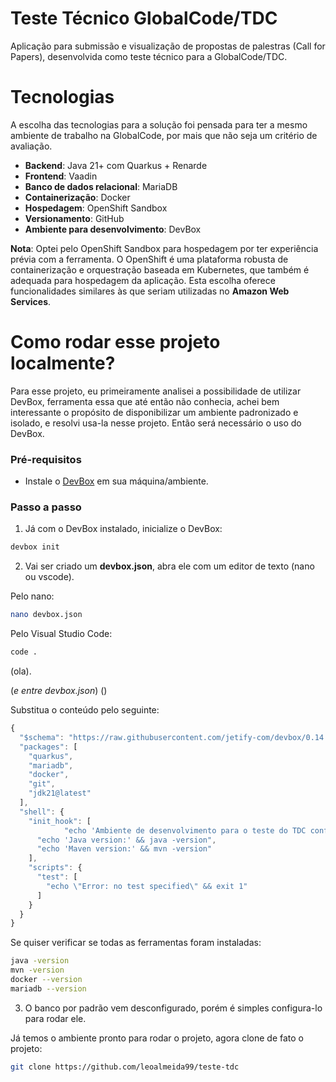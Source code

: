 # Teste Técnico GlobalCode/TDC
Aplicação para submissão e visualização de propostas de palestras (Call for Papers), desenvolvida como teste técnico para a GlobalCode/TDC.

# Tecnologias

A escolha das tecnologias para a solução foi pensada para ter a mesmo ambiente de trabalho na GlobalCode, por mais que não seja um critério de avaliação.

- **Backend**: Java 21+ com Quarkus + Renarde
- **Frontend**: Vaadin
- **Banco de dados relacional**: MariaDB
- **Containerização**: Docker
- **Hospedagem**: OpenShift Sandbox
- **Versionamento**: GitHub
- **Ambiente para desenvolvimento**: DevBox

**Nota**: Optei pelo OpenShift Sandbox para hospedagem por ter experiência prévia com a ferramenta. O OpenShift é uma plataforma robusta de containerização e orquestração baseada em Kubernetes, que também é adequada para hospedagem da aplicação. Esta escolha oferece funcionalidades similares às que seriam utilizadas no **Amazon Web Services**.

# Como rodar esse projeto localmente?
Para esse projeto, eu primeiramente analisei a possibilidade de utilizar DevBox, ferramenta essa que até então não conhecia, achei bem interessante o propósito de disponibilizar um ambiente padronizado e isolado, e resolvi usa-la nesse projeto. Então será necessário o uso do DevBox.

### Pré-requisitos
- Instale o [DevBox](https://www.jetify.com/docs/devbox/installing_devbox/) em sua máquina/ambiente.

### Passo a passo

1. Já com o DevBox instalado, inicialize o DevBox:
```bash
devbox init
```

2. Vai ser criado um **devbox.json**, abra ele com um editor de texto (nano ou vscode).

Pelo nano:
```bash
nano devbox.json
```

Pelo Visual Studio Code:
```bash
code .
```
(ola).

(_e entre devbox.json_)
()

Substitua o conteúdo pelo seguinte:
```jsx
{
  "$schema": "https://raw.githubusercontent.com/jetify-com/devbox/0.14.0/.schema/devbox.schema.json",
  "packages": [
    "quarkus",
    "mariadb",
    "docker",
    "git",
    "jdk21@latest"
  ],
  "shell": {
    "init_hook": [
            "echo 'Ambiente de desenvolvimento para o teste do TDC configurado com sucesso!'",
      "echo 'Java version:' && java -version",
      "echo 'Maven version:' && mvn -version"
    ],
    "scripts": {
      "test": [
        "echo \"Error: no test specified\" && exit 1"
      ]
    }
  }
}

```

Se quiser verificar se todas as ferramentas foram instaladas:

```bash
java -version
mvn -version
docker --version
mariadb --version
```

3. O banco por padrão vem desconfigurado, porém é simples configura-lo para rodar ele.

Já temos o ambiente pronto para rodar o projeto, agora clone de fato o projeto: 

```bash
git clone https://github.com/leoalmeida99/teste-tdc
```

